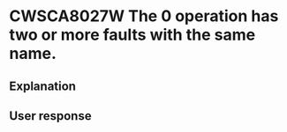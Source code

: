 # CWSCA8027W The 0 operation has two or more faults with the same name.

## Explanation

## User response